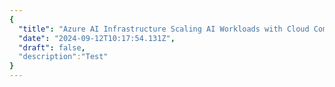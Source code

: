 ```yaml
---
{
  "title": "Azure AI Infrastructure Scaling AI Workloads with Cloud Computing",
  "date": "2024-09-12T10:17:54.131Z",
  "draft": false,
  "description":"Test"
}
---
```

        